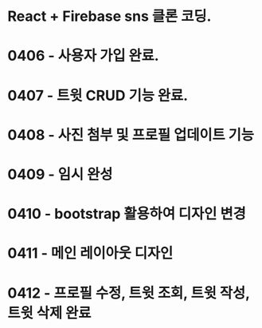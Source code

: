 # React + Firebase sns 클론 코딩.
# 0406 - 사용자 가입 완료.
# 0407 - 트윗 CRUD 기능 완료.
# 0408 - 사진 첨부 및 프로필 업데이트 기능
# 0409 - 임시 완성
# 0410 - bootstrap 활용하여 디자인 변경
# 0411 - 메인 레이아웃 디자인
# 0412 - 프로필 수정, 트윗 조회, 트윗 작성, 트윗 삭제 완료